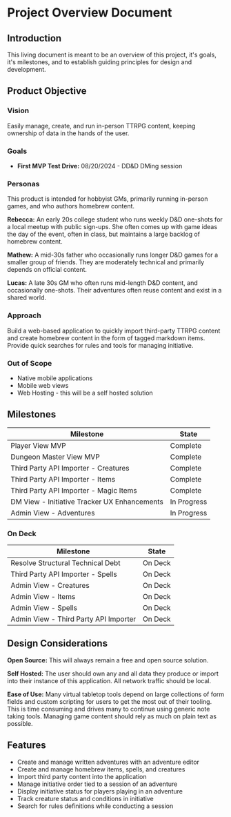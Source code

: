 # Project Overview Document

## Introduction

This living document is meant to be an overview of this project, it's goals, it's milestones, and to establish guiding principles for design and development.

## Product Objective

### Vision

Easily manage, create, and run in-person TTRPG content, keeping ownership of data in the hands of the user.

### Goals

- **First MVP Test Drive:** 08/20/2024 - DD&D DMing session

### Personas

This product is intended for hobbyist GMs, primarily running in-person games, and who authors homebrew content.

**Rebecca:** An early 20s college student who runs weekly D&D one-shots for a local meetup with public sign-ups. She often comes up with game ideas the day of the event, often in class, but maintains a large backlog of homebrew content. 

**Mathew:** A mid-30s father who occasionally runs longer D&D games for a smaller group of friends. They are moderately technical and primarily depends on official content.

**Lucas:** A late 30s GM who often runs mid-length D&D content, and occasionally one-shots. Their adventures often reuse content and exist in a shared world.

### Approach

Build a web-based application to quickly import third-party TTRPG content and create homebrew content in the form of tagged markdown items. Provide quick searches for rules and tools for managing initiative.

### Out of Scope

- Native mobile applications
- Mobile web views
- Web Hosting - this will be a self hosted solution

## Milestones

| Milestone | State |
| --------- | ----- |
| Player View MVP | Complete |
| Dungeon Master View MVP | Complete |
| Third Party API Importer - Creatures | Complete |
| Third Party API Importer - Items | Complete |
| Third Party API Importer - Magic Items | Complete |
| DM View - Initiative Tracker UX Enhancements | In Progress |
| Admin View - Adventures | In Progress |

### On Deck

| Milestone | State |
| --------- | ----- |
| Resolve Structural Technical Debt | On Deck |
| Third Party API Importer - Spells | On Deck |
| Admin View - Creatures | On Deck |
| Admin View - Items | On Deck |
| Admin View - Spells | On Deck |
| Admin View - Third Party API Importer | On Deck |

## Design Considerations

**Open Source:** This will always remain a free and open source solution.

**Self Hosted:** The user should own any and all data they produce or import into their instance of this application. All network traffic should be local.

**Ease of Use:** Many virtual tabletop tools depend on large collections of form fields and custom scripting for users to get the most out of their tooling. This is time consuming and drives many to continue using generic note taking tools. Managing game content should rely as much on plain text as possible.

## Features

- Create and manage written adventures with an adventure editor
- Create and manage homebrew items, spells, and creatures
- Import third party content into the application
- Manage initiative order tied to a session of an adventure
- Display initiative status for players playing in an adventure
- Track creature status and conditions in initiative
- Search for rules definitions while conducting a session
